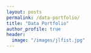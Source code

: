```yaml
---
layout: posts
permalink: /data-portfolio/
title: "Data Portfolio"
author_profile: true
header:
  image: "/images/jlfist.jpg"
---
```




